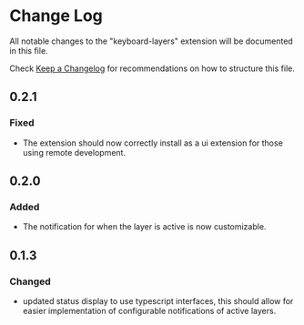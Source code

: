 # Change Log

All notable changes to the "keyboard-layers" extension will be documented in this file.

Check [Keep a Changelog](http://keepachangelog.com/) for recommendations on how to structure this file.

## 0.2.1
### Fixed
- The extension should now correctly install as a ui extension for those using remote development.

## 0.2.0
### Added
- The notification for when the layer is active is now customizable.

## 0.1.3
### Changed
- updated status display to use typescript interfaces, this should allow for easier implementation of configurable notifications of active layers.